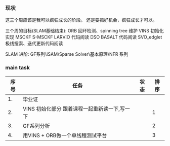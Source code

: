 <!--
 * @Author: Liu Weilong
 * @Date: 2021-04-19 20:49:29
 * @LastEditors: Liu Weilong
 * @LastEditTime: 2021-04-20 07:53:55
 * @Description: 
-->
### 现状
这三个周应该是我可以疯狂成长的阶段。
还是要抓好机会，疯狂成长才可以。

三个周的目标(SLAM基础结束):
ORB 回环检测、spinning tree 维护
VINS 初始化实现
MSCKF S-MSCKF  LARVIO 代码阅读
DSO BASALT 代码阅读
SVO_edglet 极线搜索、迭代更新代码阅读

SLAM 进阶:
GF系列\iSAM\Sparse Solver\基本原理\NFR 系列



### main task

序号|任务|状态|排序
---|---|---|---
1.  |毕业证||
2.  |VINS 初始化部分 跟着课程一起重新读一下,写一下||1
3.  |GF系列分析||2
4.  |用VINS + ORB做一个单线程测试平台||3


